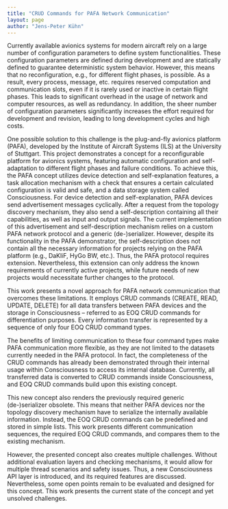 ```yaml
---
title: "CRUD Commands for PAFA Network Communication"
layout: page
author: "Jens-Peter Kühn"
---
```

Currently available avionics systems for modern aircraft rely on a large number of configuration
parameters to define system functionalities. These configuration parameters are defined during
development and are statically defined to guarantee deterministic system behavior. However, this
means that no reconfiguration, e.g., for different flight phases, is possible. As a result, every process,
message, etc. requires reserved computation and communication slots, even if it is rarely used or
inactive in certain flight phases. This leads to significant overhead in the usage of network and
computer resources, as well as redundancy. In addition, the sheer number of configuration parameters
significantly increases the effort required for development and revision, leading to long development
cycles and high costs.

One possible solution to this challenge is the plug-and-fly avionics platform (PAFA), developed by the
Institute of Aircraft Systems (ILS) at the University of Stuttgart. This project demonstrates a concept
for a reconfigurable platform for avionics systems, featuring automatic configuration and self-
adaptation to different flight phases and failure conditions. To achieve this, the PAFA concept utilizes
device detection and self-explanation features, a task allocation mechanism with a check that ensures
a certain calculated configuration is valid and safe, and a data storage system called Consciousness.
For device detection and self-explanation, PAFA devices send advertisement messages cyclically. After
a request from the topology discovery mechanism, they also send a self-description containing all their
capabilities, as well as input and output signals. The current implementation of this advertisement and
self-description mechanism relies on a custom PAFA network protocol and a generic (de-)serializer.
However, despite its functionality in the PAFA demonstrator, the self-description does not contain all
the necessary information for projects relying on the PAFA platform (e.g., DaKliF, HyGo BW, etc.). Thus,
the PAFA protocol requires extension. Nevertheless, this extension can only address the known
requirements of currently active projects, while future needs of new projects would necessitate further
changes to the protocol.

This work presents a novel approach for PAFA network communication that overcomes these
limitations. It employs CRUD commands (CREATE, READ, UPDATE, DELETE) for all data transfers
between PAFA devices and the storage in Consciousness – referred to as EOQ CRUD commands for
differentiation purposes. Every information transfer is represented by a sequence of only four EOQ
CRUD command types.

The benefits of limiting communication to these four command types make PAFA communication more
flexible, as they are not limited to the datasets currently needed in the PAFA protocol. In fact, the
completeness of the CRUD commands has already been demonstrated through their internal usage
within Consciousness to access its internal database. Currently, all transferred data is converted to
CRUD commands inside Consciousness, and EOQ CRUD commands build upon this existing concept.

This new concept also renders the previously required generic (de-)serializer obsolete. This means that
neither PAFA devices nor the topology discovery mechanism have to serialize the internally available
information. Instead, the EOQ CRUD commands can be predefined and stored in simple lists. This work
presents different communication sequences, the required EOQ CRUD commands, and compares them
to the existing mechanism.

However, the presented concept also creates multiple challenges. Without additional evaluation layers
and checking mechanisms, it would allow for multiple thread scenarios and safety issues. Thus, a new
Consciousness API layer is introduced, and its required features are discussed. Nevertheless, some
open points remain to be evaluated and designed for this concept. This work presents the current state
of the concept and yet unsolved challenges.
